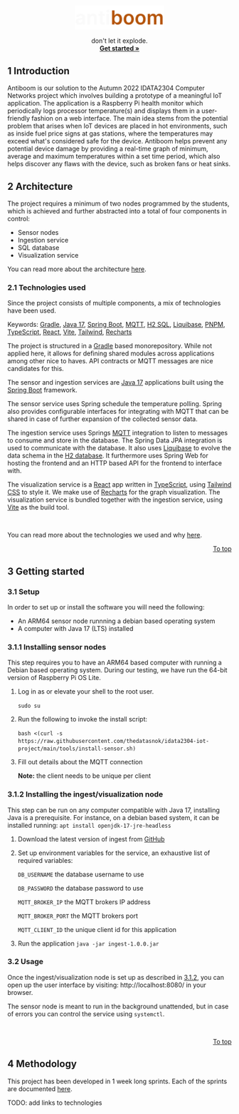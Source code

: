 <br />
<div align="center">
  <a href="#introduction">
    <img src="docs/assets/wordmark.png" width="200">
  </a>

  <p>
    don't let it explode.
    <br />
    <a href="#3-getting-started"><strong>Get started »</strong></a>
</div>

## 1 Introduction

Antiboom is our solution to the Autumn 2022 IDATA2304 Computer Networks project which involves building a prototype of a meaningful IoT application. The application is a Raspberry Pi health monitor which periodically logs processor temperature(s) and displays them in a user-friendly fashion on a web interface. The main idea stems from the potential problem that arises when IoT devices are placed in hot environments, such as inside fuel price signs at gas stations, where the temperatures may exceed what's considered safe for the device. Antiboom helps prevent any potential device damage by providing a real-time graph of minimum, average and maximum temperatures within a set time period, which also helps discover any flaws with the device, such as broken fans or heat sinks.

## 2 Architecture
The project requires a minimum of two nodes programmed by the students, which is achieved and further abstracted into a total of four components in control:
- Sensor nodes
- Ingestion service
- SQL database
- Visualization service

You can read more about the architecture [here](docs/architecture.md).

### 2.1 Technologies used
Since the project consists of multiple components, a mix of technologies have been used.

Keywords: 
[Gradle][gradle], [Java 17][java-17], [Spring Boot][spring-boot], [MQTT][mqtt],
[H2 SQL][h2-sql], [Liquibase][liquibase], [PNPM][pnpm], [TypeScript][typescript], 
[React][react], [Vite][vite], [Tailwind][tailwind-css], [Recharts][recharts]

The project is structured in a [Gradle][gradle] based monorepository. While not applied here, it allows for defining shared modules across applications among other nice to haves. API contracts or MQTT messages are nice candidates for this.


The sensor and ingestion services are [Java 17][java-17] applications built using the [Spring Boot][spring-boot] framework.


The sensor service uses Spring schedule the temperature polling. 
Spring also provides configurable interfaces for integrating with MQTT that can be shared in case of further expansion of the collected sensor data. 


The ingestion service uses Springs [MQTT][mqtt] integration to listen to messages to consume and store in the database. The Spring Data JPA integration is used to communicate with the database. 
It also uses [Liquibase][liquibase] to evolve the data schema in the [H2 database][h2-sql]. It furthermore uses Spring Web for hosting the frontend and an HTTP based API for the frontend to interface with. 

The visualization service is a [React][react] app written in [TypeScript][typescript], using [Tailwind CSS][tailwind-css] to style it. We make use of [Recharts][recharts] for the graph visualization. The visualization service is bundled together with the ingestion service, using [Vite][vite] as the build tool. 

<br />

You can read more about the technologies we used and why [here](docs/technologies.md).

<a href="#introduction">
  <p align="right">
  To top
  </p>
</a>

## 3 Getting started

### 3.1 Setup
In order to set up or install the software you will need the following: 
- An ARM64 sensor node runnning a debian based operating system
- A computer with Java 17 (LTS) installed

### 3.1.1 Installing sensor nodes
This step requires you to have an ARM64 based computer with running a Debian based operating system. 
During our testing, we have run the 64-bit version of Raspberry Pi OS Lite.

1. Log in as or elevate your shell to the root user.

    `sudo su`

2. Run the following to invoke the install script: 

    `bash <(curl -s https://raw.githubusercontent.com/thedatasnok/idata2304-iot-project/main/tools/install-sensor.sh)`

3. Fill out details about the MQTT connection

    **Note:** the client needs to be unique per client
  
### 3.1.2 Installing the ingest/visualization node
This step can be run on any computer compatible with Java 17, installing Java is a prerequisite. 
For instance, on a debian based system, it can be installed running: `apt install openjdk-17-jre-headless`

1. Download the latest version of ingest from [GitHub][release-latest]

2. Set up environment variables for the service, an exhaustive list of required variables:

    `DB_USERNAME` the database username to use
    
    `DB_PASSWORD` the database password to use
    
    `MQTT_BROKER_IP` the MQTT brokers IP address
    
    `MQTT_BROKER_PORT` the MQTT brokers port
    
    `MQTT_CLIENT_ID` the unique client id for this application
    

3. Run the application `java -jar ingest-1.0.0.jar`


### 3.2 Usage

Once the ingest/visualization node is set up as described in [3.1.2](#312-installing-the-ingestvisualization-node), you can open up the user interface by visiting: http://localhost:8080/ in your browser.


The sensor node is meant to run in the background unattended, but in case of errors you can control the service using `systemctl`. 


<br />

<a href="#introduction">
  <p align="right">
  To top
  </p>
</a>

## 4 Methodology
This project has been developed in 1 week long sprints. Each of the sprints are documented [here](docs/sprints/index.md).


TODO: add links to technologies

[gradle]: https://
[java-17]: https://
[spring-boot]: https://
[mqtt]: https://
[h2-sql]: https://
[liquibase]: https://
[pnpm]: https://
[typescript]: https://
[react]: https://
[vite]: https://
[tailwind-css]: https://
[recharts]: https://

[release-latest]: https://github.com/thedatasnok/idata2304-iot-project/releases/latest